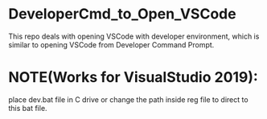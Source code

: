 # DeveloperCmd_to_Open_VSCode
This repo deals with opening VSCode with developer environment, which is similar to opening VSCode from Developer Command Prompt.

# NOTE(Works for VisualStudio 2019):
  place dev.bat file in C drive or change the path inside reg file to direct to this bat file.
